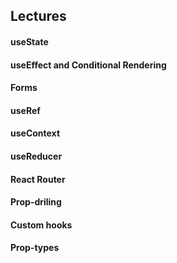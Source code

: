 ## Lectures

#### useState

#### useEffect and Conditional Rendering

#### Forms

#### useRef

#### useContext

#### useReducer

#### React Router

#### Prop-driling

#### Custom hooks

#### Prop-types

